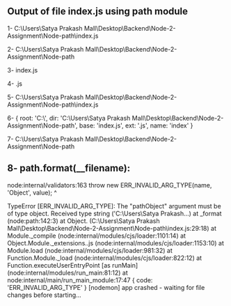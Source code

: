 
 ## Output of file index.js using path module

 1- C:\Users\Satya Prakash Mall\Desktop\Backend\Node-2-Assignment\Node-path\index.js

2- C:\Users\Satya Prakash Mall\Desktop\Backend\Node-2-Assignment\Node-path

3- index.js

4- .js

5- C:\Users\Satya Prakash Mall\Desktop\Backend\Node-2-Assignment\Node-path\index.js

6- {
  root: 'C:\\',
  dir: 'C:\\Users\\Satya Prakash Mall\\Desktop\\Backend\\Node-2-Assignment\\Node-path',
  base: 'index.js',
  ext: '.js',
  name: 'index'
}

7- C:\Users\Satya Prakash Mall\Desktop\Backend\Node-2-Assignment\Node-path

## 8- path.format(__filename): 
node:internal/validators:163
      throw new ERR_INVALID_ARG_TYPE(name, 'Object', value);
      ^

TypeError [ERR_INVALID_ARG_TYPE]: The "pathObject" argument must be of type object. Received type string ('C:\\Users\\Satya Prakash...)
    at _format (node:path:142:3)
    at Object.<anonymous> (C:\Users\Satya Prakash Mall\Desktop\Backend\Node-2-Assignment\Node-path\index.js:29:18)
    at Module._compile (node:internal/modules/cjs/loader:1101:14)
    at Object.Module._extensions..js (node:internal/modules/cjs/loader:1153:10)
    at Module.load (node:internal/modules/cjs/loader:981:32)
    at Function.Module._load (node:internal/modules/cjs/loader:822:12)
    at Function.executeUserEntryPoint [as runMain] (node:internal/modules/run_main:81:12)
    at node:internal/main/run_main_module:17:47 {
  code: 'ERR_INVALID_ARG_TYPE'
}
[nodemon] app crashed - waiting for file changes before starting...